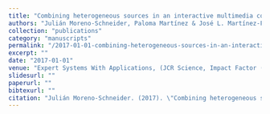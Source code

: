 ```yaml
---
title: "Combining heterogeneous sources in an interactive multimedia content retrieval model"
authors: "Julián Moreno-Schneider, Paloma Martínez & José L. Martínez-Fernández"
collection: "publications"
category: "manuscripts"
permalink: "/2017-01-01-combining-heterogeneous-sources-in-an-interactive-multimedia-content-retrieval-model"
excerpt: ""
date: "2017-01-01"
venue: "Expert Systems With Applications, (JCR Science, Impact Factor (2015): 2.981, Area: Computer Science/Artificial Intelligence, Rank: 19/130, Q1), 2017, Volumen: 69, pp. 201-213"
slidesurl: ""
paperurl: ""
bibtexurl: ""
citation: "Julián Moreno-Schneider. (2017). \"Combining heterogeneous sources in an interactive multimedia content retrieval model.\" *Expert Systems With Applications, (JCR Science, Impact Factor (2015): 2.981, Area: Computer Science/Artificial Intelligence, Rank: 19/130, Q1), 2017, Volumen: 69, pp. 201-213*."
---
```


